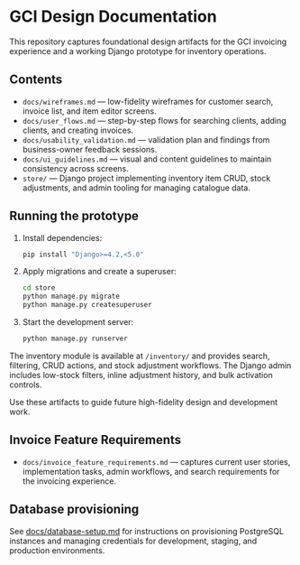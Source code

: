 # GCI Design Documentation

This repository captures foundational design artifacts for the GCI invoicing experience and a working Django prototype for inventory operations.

## Contents
- `docs/wireframes.md` — low-fidelity wireframes for customer search, invoice list, and item editor screens.
- `docs/user_flows.md` — step-by-step flows for searching clients, adding clients, and creating invoices.
- `docs/usability_validation.md` — validation plan and findings from business-owner feedback sessions.
- `docs/ui_guidelines.md` — visual and content guidelines to maintain consistency across screens.
- `store/` — Django project implementing inventory item CRUD, stock adjustments, and admin tooling for managing catalogue data.

## Running the prototype

1. Install dependencies:

   ```bash
   pip install "Django>=4.2,<5.0"
   ```

2. Apply migrations and create a superuser:

   ```bash
   cd store
   python manage.py migrate
   python manage.py createsuperuser
   ```

3. Start the development server:

   ```bash
   python manage.py runserver
   ```

The inventory module is available at `/inventory/` and provides search, filtering, CRUD actions, and stock adjustment workflows. The Django admin includes low-stock filters, inline adjustment history, and bulk activation controls.

Use these artifacts to guide future high-fidelity design and development work.

## Invoice Feature Requirements

- `docs/invoice_feature_requirements.md` — captures current user stories, implementation tasks, admin workflows, and search requirements for the invoicing experience.
## Database provisioning

See [docs/database-setup.md](docs/database-setup.md) for instructions on provisioning PostgreSQL instances and managing credentials for development, staging, and production environments.
